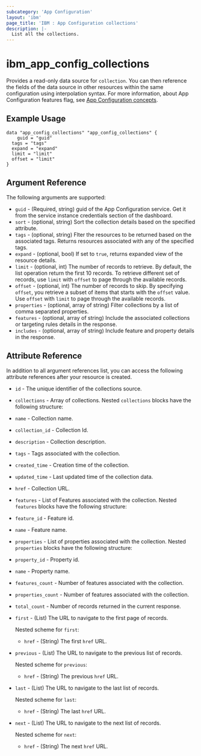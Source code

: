 ```yaml
---
subcategory: 'App Configuration'
layout: 'ibm'
page_title: 'IBM : App Configuration collections'
description: |-
  List all the collections.
---
```


# ibm_app_config_collections

Provides a read-only data source for `collection`. You can then reference the fields of the data source in other resources within the same configuration using interpolation syntax. For more information, about App Configuration features flag, see [App Configuration concepts](https://cloud.ibm.com//docs/app-configuration?topic=app-configuration-ac-overview).

## Example Usage

```hcl
data "app_config_collections" "app_config_collections" {
	guid = "guid"
  tags = "tags"
  expand = "expand"
  limit = "limit"
  offset = "limit"
}
```

## Argument Reference

The following arguments are supported:

- `guid` - (Required, string) guid of the App Configuration service. Get it from the service instance credentials section of the dashboard.
- `sort` - (optional, string) Sort the collection details based on the specified attribute.
- `tags` - (optional, string) Flter the resources to be returned based on the associated tags. Returns resources associated with any of the specified tags.
- `expand` - (optional, bool) If set to `true`, returns expanded view of the resource details.
- `limit` - (optional, int) The number of records to retrieve. By default, the list operation return the first 10 records. To retrieve different set of records, use `limit` with `offset` to page through the available records.
- `offset` - (optional, int) The number of records to skip. By specifying `offset`, you retrieve a subset of items that starts with the `offset` value. Use `offset` with `limit` to page through the available records.
- `properties` - (optional, array of string) Filter collections by a list of comma separated properties.
- `features` - (optional, array of string) Include the associated collections or targeting rules details in the response.
- `includes` - (optional, array of string) Include feature and property details in the response.

## Attribute Reference

In addition to all argument references list, you can access the following attribute references after your resource is created.

- `id` - The unique identifier of the collections source.
- `collections` - Array of collections. Nested `collections` blocks have the following structure:

- `name` - Collection name.

- `collection_id` - Collection Id.

- `description` - Collection description.

- `tags` - Tags associated with the collection.

- `created_time` - Creation time of the collection.

- `updated_time` - Last updated time of the collection data.

- `href` - Collection URL.

- `features` - List of Features associated with the collection. Nested `features` blocks have the following structure:

- `feature_id` - Feature id.

- `name` - Feature name.

- `properties` - List of properties associated with the collection. Nested `properties` blocks have the following structure:

- `property_id` - Property id.

- `name` - Property name.

- `features_count` - Number of features associated with the collection.

- `properties_count` - Number of features associated with the collection.

- `total_count` - Number of records returned in the current response.

- `first` - (List) The URL to navigate to the first page of records.

  Nested scheme for `first`:
  - `href` - (String) The first `href` URL.
  
- `previous` - (List) The URL to navigate to the previous list of records.

  Nested scheme for `previous`:
  - `href` - (String) The previous `href` URL.

- `last` - (List) The URL to navigate to the last list of records.

  Nested scheme for `last`:
  - `href` - (String) The last `href` URL.

- `next` - (List) The URL to navigate to the next list of records.

  Nested scheme for `next`:
  - `href` - (String) The next `href` URL.
